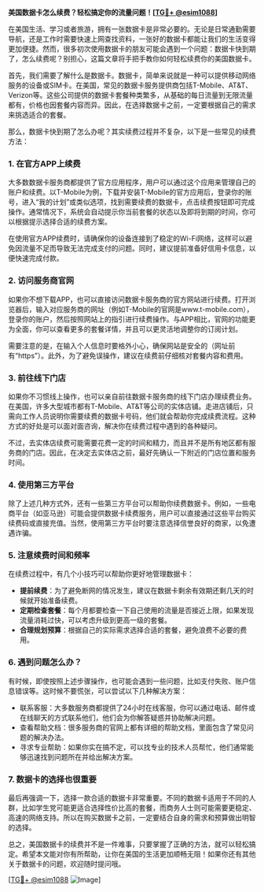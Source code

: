 **美国数据卡怎么续费？轻松搞定你的流量问题！[[TG💪+ @esim1088](https://t.me/s/esim1088)]**

在美国生活、学习或者旅游，拥有一张数据卡是非常必要的。无论是日常通勤需要导航，还是工作时需要快速上网查找资料，一张好的数据卡都能让我们的生活变得更加便捷。然而，很多初次使用数据卡的朋友可能会遇到一个问题：数据卡快到期了，怎么续费呢？别担心，这篇文章将手把手教你如何轻松续费你的美国数据卡。

首先，我们需要了解什么是数据卡。数据卡，简单来说就是一种可以提供移动网络服务的设备或SIM卡。在美国，常见的数据卡服务提供商包括T-Mobile、AT&T、Verizon等。这些公司提供的数据卡套餐种类繁多，从基础的每日流量到无限流量都有，价格也因套餐内容而异。因此，在选择数据卡之前，一定要根据自己的需求来挑选适合的套餐。

那么，数据卡快到期了怎么办呢？其实续费过程并不复杂，以下是一些常见的续费方法：

### **1. 在官方APP上续费**

大多数数据卡服务商都提供了官方应用程序，用户可以通过这个应用来管理自己的账户和续费。以T-Mobile为例，下载并安装T-Mobile的官方应用后，登录你的账号，进入“我的计划”或类似选项，找到需要续费的数据卡，点击续费按钮即可完成操作。通常情况下，系统会自动提示你当前套餐的状态以及即将到期的时间，你可以根据提示选择合适的续费方案。

在使用官方APP续费时，请确保你的设备连接到了稳定的Wi-Fi网络，这样可以避免因流量不足而导致无法完成支付的问题。同时，建议提前准备好信用卡信息，以便快速完成付款。

### **2. 访问服务商官网**

如果你不想下载APP，也可以直接访问数据卡服务商的官方网站进行续费。打开浏览器后，输入对应服务商的网址（例如T-Mobile的官网是www.t-mobile.com），登录你的账户，然后按照网站上的指引进行续费操作。与APP相比，官网的功能更为全面，你可以查看更多的套餐详情，并且可以更灵活地调整你的订阅计划。

需要注意的是，在输入个人信息时要格外小心，确保网站是安全的（网址前有“https”）。此外，为了避免误操作，建议在续费前仔细核对套餐内容和费用。

### **3. 前往线下门店**

如果你不习惯线上操作，也可以亲自前往数据卡服务商的线下门店办理续费业务。在美国，许多大型城市都有T-Mobile、AT&T等公司的实体店铺。走进店铺后，只需向工作人员说明你需要续费的数据卡号码，他们就会帮助你完成续费流程。这种方式的好处是可以面对面咨询，解决你在续费过程中遇到的各种疑问。

不过，去实体店续费可能需要花费一定的时间和精力，而且并不是所有地区都有服务商的门店。因此，在决定去实体店之前，最好先确认一下附近的门店位置和服务时间。

### **4. 使用第三方平台**

除了上述几种方式外，还有一些第三方平台可以帮助你续费数据卡。例如，一些电商平台（如亚马逊）可能会提供数据卡续费服务，用户可以直接通过这些平台购买续费码或直接充值。当然，使用第三方平台时要注意选择信誉良好的商家，以免遭遇诈骗。

### **5. 注意续费时间和频率**

在续费过程中，有几个小技巧可以帮助你更好地管理数据卡：

- **提前续费**：为了避免断网的情况发生，建议在数据卡剩余有效期还剩几天的时候就开始准备续费。
- **定期检查套餐**：每个月都要检查一下自己使用的流量是否接近上限，如果发现流量消耗过快，可以考虑升级到更高一级的套餐。
- **合理规划预算**：根据自己的实际需求选择合适的套餐，避免浪费不必要的费用。

### **6. 遇到问题怎么办？**

有时候，即使按照上述步骤操作，也可能会遇到一些问题，比如支付失败、账户信息错误等。这时候不要慌张，可以尝试以下几种解决方案：

- 联系客服：大多数服务商都提供了24小时在线客服，你可以通过电话、邮件或在线聊天的方式联系他们，他们会为你解答疑惑并协助解决问题。
- 查看帮助文档：很多服务商的官网上都有详细的帮助文档，里面包含了常见问题的解决办法。
- 寻求专业帮助：如果你实在搞不定，可以找专业的技术人员帮忙，他们通常能够迅速找到问题所在并给出解决方案。

### **7. 数据卡的选择也很重要**

最后再强调一下，选择一款合适的数据卡非常重要。不同的数据卡适用于不同的人群，比如学生党可能更适合选择性价比高的套餐，而商务人士则可能需要更稳定、高速的网络支持。所以在购买数据卡之前，一定要结合自身的需求和预算做出明智的选择。

总之，美国数据卡的续费并不是一件难事，只要掌握了正确的方法，就可以轻松搞定。希望本文能对你有所帮助，让你在美国的生活更加顺畅无阻！如果你还有其他关于数据卡的问题，欢迎随时提问哦。

[[TG💪+ @esim1088](https://t.me/s/esim1088) ![Image](https://i.postimg.cc/4NQfJmqS/Snipaste-2025-05-13-00-14-12.png)]